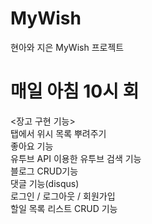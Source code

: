 # MyWish
현아와 지은 MyWish 프로젝트

# 매일 아침 10시 회

<장고 구현 기능><br>
탭에서 위시 목록 뿌려주기<br>
좋아요 기능<br>
유투브 API 이용한 유투브 검색 기능<br>
블로그 CRUD기능<br>
댓글 기능(disqus)<br>
로그인 / 로그아웃 / 회원가입<br>
할일 목록 리스트 CRUD 기능<br>
